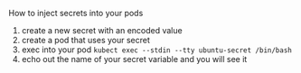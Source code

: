 How to inject secrets into your pods 
1. create a new secret with an encoded value 
2. create a pod that uses your secret 
3. exec into your pod 
``` kubect exec --stdin --tty ubuntu-secret /bin/bash ```
4. echo out the name of your secret variable and you will see it 


